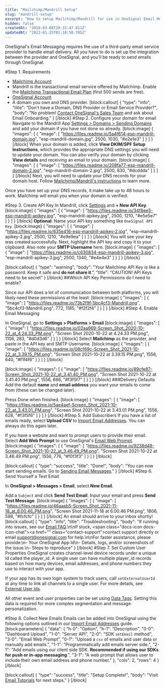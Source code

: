 ```yaml
---
title: "Mailchimp/Mandrill Setup"
slug: "mandrill-setup"
excerpt: "How to setup Mailchimp/Mandrill for use in OneSignal Email Messaging"
hidden: false
createdAt: "2018-03-08T20:33:47.811Z"
updatedAt: "2022-01-25T01:18:50.705Z"
---
```

OneSignal's Email Messaging requires the use of a third-party email service provider to handle email delivery. All you have to do is set up the integration between the provider and OneSignal, and you'll be ready to send emails through OneSignal.

#Step 1. Requirements
* <a href="https://www.mailchimp.com" target="_blank">Mailchimp Account</a>
* Mandrill is the transactional email service offered by Mailchimp. Enable the <a href="https://us1.admin.mailchimp.com/account/billing-plan/" target="_blank">Mailchimp Transactional Email Plan</a> (first 500 sends are free).
* <a href="https://onesignal.com" target="_blank">OneSignal Account</a>
* A domain you own and DNS provider.
[block:callout]
{
  "type": "info",
  "title": "Don't have a Domain, DNS Provider or Email Service Provider?",
  "body": "No problem! [Contact OneSignal's Sales Team](https://onesignal.com/contact) and ask about Email Onboarding."
}
[/block]
#Step 2. Configure your domain for email
Navigate to the Mandrill App <a href="https://mandrillapp.com/settings/sending-domains" target="_blank">Settings > Domains > Sending Domains</a> and add your domain if you have not done so already.
[block:image]
{
  "images": [
    {
      "image": [
        "https://files.readme.io/5a4f614-esp-mandrill-domain.jpg",
        "esp-mandrill-domain.jpg",
        2500,
        1030,
        "#e2e1e3"
      ]
    }
  ]
}
[/block]
When your domain is added, click **View DKIM/SPF Setup Instructions**, which provides the appropriate DNS settings you will need to update your domain. You can also verify your domain by clicking **View details** and receiving an email to your domain.
[block:image]
{
  "images": [
    {
      "image": [
        "https://files.readme.io/208fa77-esp-mandrill-domain-2.jpg",
        "esp-mandrill-domain-2.jpg",
        2500,
        830,
        "#dcddda"
      ]
    }
  ]
}
[/block]
Next, you will need to update your DNS records for your domain host. Follow <a href="https://mailchimp.com/developer/transactional/docs/authentication-delivery/#configure-your-dns" target="_blank">Mailchimp/Mandrill's instructions</a> to learn more.

Once you have set up your DNS records, it make take up to 48 hours to work. Mailchimp will email you when your domain is verified.

#Step 3. Create API Key
In Mandrill, click <a href="https://mandrillapp.com/settings" target="_blank">Settings</a> and **+ New API Key**.
[block:image]
{
  "images": [
    {
      "image": [
        "https://files.readme.io/34f8ee5-esp-mandrill-apikey.jpg",
        "esp-mandrill-apikey.jpg",
        2500,
        1210,
        "#e5e5e7"
      ]
    }
  ]
}
[/block]
**Optional**: Name your API key something like `OneSignal API Key`.
[block:image]
{
  "images": [
    {
      "image": [
        "https://files.readme.io/635e416-esp-mandrill-apikey-2.jpg",
        "esp-mandrill-apikey-2.jpg",
        2500,
        1210,
        "#e9e9ea"
      ]
    }
  ]
}
[/block]
You will see your key was created successfully. Next, highlight the API key and copy it to your clipboard. Also note your **SMTP Username** here.
[block:image]
{
  "images": [
    {
      "image": [
        "https://files.readme.io/c630834-esp-mandrill-apikey-3.jpg",
        "esp-mandrill-apikey-3.jpg",
        2500,
        1340,
        "#e4e4e3"
      ]
    }
  ]
}
[/block]

[block:callout]
{
  "type": "warning",
  "body": "Your Mailchimp API Key is like a password. Keep it safe and **do not share it**.",
  "title": "CAUTION! API Keys need to be secret"
}
[/block]
##Which API Key Permissions do I need to enable?

Since our API does a lot of communication between both platforms, you will likely need these permissions at the least:
[block:image]
{
  "images": [
    {
      "image": [
        "https://files.readme.io/73b2f9f-5bc4cf3-Mandrill.png",
        "5bc4cf3-Mandrill.png",
        772,
        1185,
        "#f2f2f4"
      ]
    }
  ]
}
[/block]
#Step 4. Enable Email Messaging

In OneSignal, go to **Settings > Platforms > Email** 
[block:image]
{
  "images": [
    {
      "image": [
        "https://files.readme.io/02aa869-Screen_Shot_2020-10-22_at_4.24.33_PM.png",
        "Screen Shot 2020-10-22 at 4.24.33 PM.png",
        1106,
        283,
        "#d0d3d6"
      ]
    }
  ]
}
[/block]
Select **Mailchimp** as the provider, and paste in the API key and SMTP Username.
[block:image]
{
  "images": [
    {
      "image": [
        "https://files.readme.io/08cf69c-Screen_Shot_2021-10-22_at_3.39.15_PM.png",
        "Screen Shot 2021-10-22 at 3.39.15 PM.png",
        1556,
        640,
        "#f1f4f6"
      ]
    }
  ]
}
[/block]

[block:image]
{
  "images": [
    {
      "image": [
        "https://files.readme.io/89cfe87-Screen_Shot_2021-10-22_at_3.41.40_PM.png",
        "Screen Shot 2021-10-22 at 3.41.40 PM.png",
        1556,
        666,
        "#f3f5f7"
      ]
    }
  ]
}
[/block]
###Delivery Defaults
Add the default **name** and **email address** you want your emails to come from (these can be changed later). 

Press Done when finished.
[block:image]
{
  "images": [
    {
      "image": [
        "https://files.readme.io/5ae4aef-Screen_Shot_2021-10-22_at_3.43.01_PM.png",
        "Screen Shot 2021-10-22 at 3.43.01 PM.png",
        1556,
        628,
        "#f3f5f6"
      ]
    }
  ]
}
[/block]
#Step 5. Add Subscribers
If you have a list of emails ready, select **Upload CSV** to <a href="doc:import-email-addresses" target="_blank">Import Email Addresses</a>. You can always do this again later.

If you have a website and want to prompt users to provide their email. Select **Add Web Prompt** to use OneSignal's <a href="doc:email-phone-number-web-prompt" target="_blank">Email Web Prompt</a>.
[block:image]
{
  "images": [
    {
      "image": [
        "https://files.readme.io/9238d48-Screen_Shot_2021-10-22_at_3.46.49_PM.png",
        "Screen Shot 2021-10-22 at 3.46.49 PM.png",
        1556,
        776,
        "#f0f3f3"
      ]
    }
  ]
}
[/block]

[block:callout]
{
  "type": "success",
  "title": "Done!",
  "body": "You can now start sending emails. Go to [Sending Email Messages](doc:sending-email)."
}
[/block]
#Step 6. Send Yourself a Test Email

In **OneSignal > Messages > Email**, select **New Email**.

Add a `Subject` and click **Send Test Email**. Input your email and press **Send Test Message**.
[block:image]
{
  "images": [
    {
      "image": [
        "https://files.readme.io/46aaab5-Screen_Shot_2021-11-18_at_6.00.46_PM.png",
        "Screen Shot 2021-11-18 at 6.00.46 PM.png",
        1806,
        598,
        "#fcfcfc"
      ]
    }
  ]
}
[/block]
An email should arrive to your inbox shortly!
[block:callout]
{
  "type": "info",
  "title": "Troubleshooting",
  "body": "If running into issues, see our [Email FAQ](https://documentation.onesignal.com/docs/email-faq).\n\nIf stuck, <span class=\"docs-icon docs-icon-chat\"></span><a href=\"\" class=\"contact-support\">contact support directly</a> or email support@onesignal.com for help.\n\nFor faster assistance, please provide:\n- Your OneSignal App Id\n- Details, logs, and/or screenshots of the issue.\n- Steps to reproduce"
}
[/block]
#Step 7. Set Custom User Properties
OneSignal creates channel-level device records under a unique Id called the player_id. A single user can have multiple player_id records based on how many devices, email addresses, and phone numbers they use to interact with your app.

If your app has its own login system to track users, call `setExternalUserId` at any time to link all channels to a single user. For more details, see <a href="https://documentation.onesignal.com/docs/external-user-ids" target="_blank">External User Ids</a>.

All other event and user properties can be set using <a href="https://documentation.onesignal.com/docs/add-user-data-tags" target="_blank">Data Tags</a>. Setting this data is required for more complex segmentation and message personalization.

#Step 8. Collect New Emails
Emails can be added into OneSignal using the following options outlined in our <a href="https://documentation.onesignal.com/docs/import-email-addresses" target="_blank">Import Email Addresses</a> guide.
[block:parameters]
{
  "data": {
    "h-0": "Option",
    "h-1": "Description",
    "0-0": "Dashboard Upload",
    "1-0": "Server API",
    "2-0": "SDK `setEmail` method",
    "3-0": "Email Web Prompt",
    "0-1": "Upload a `csv` of emails and user data or manually add emails.",
    "1-1": "Programmatically add emails server side.",
    "2-1": "Add emails using our client side SDK. **Recommended if using our SDKs for push or in-app messaging**.",
    "3-1": "A web prompt that allows user to include their own email address and phone number."
  },
  "cols": 2,
  "rows": 4
}
[/block]

[block:callout]
{
  "type": "success",
  "title": "Setup Complete!",
  "body": "Visit [Email Tutorials](https://documentation.onesignal.com/docs/email-tutorials) for next steps."
}
[/block]